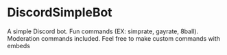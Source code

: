 # DiscordSimpleBot
A simple Discord bot. Fun commands (EX: simprate, gayrate, 8ball). Moderation commands included. Feel free to make custom commands with embeds

